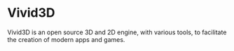 # Vivid3D
Vivid3D is an open source 3D and 2D engine, with various tools, to facilitate the creation of modern apps and games.
